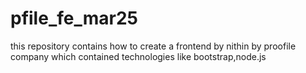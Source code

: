 # pfile_fe_mar25
this repository contains how to create a frontend by nithin  by proofile company which contained technologies like bootstrap,node.js
